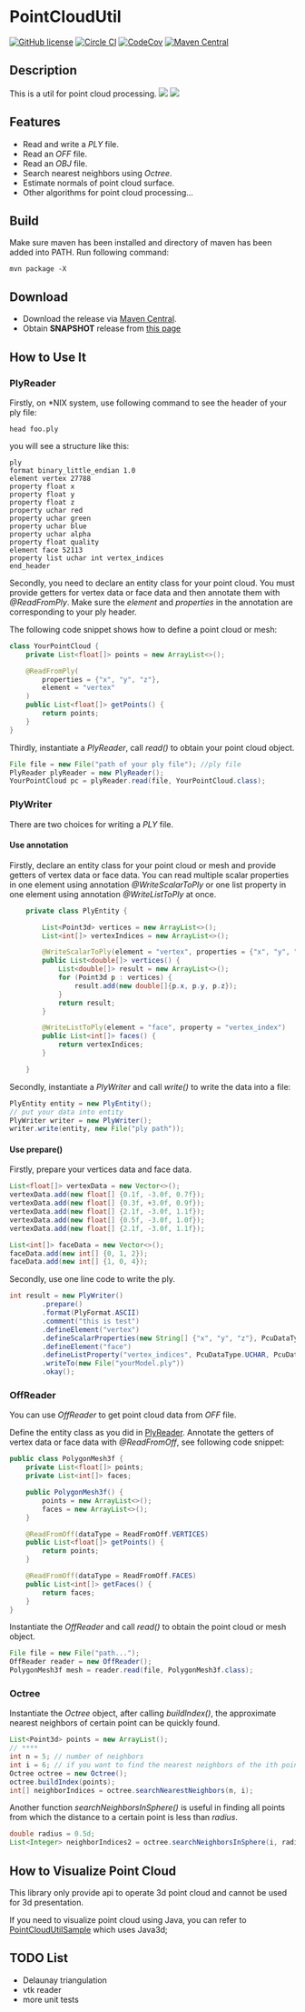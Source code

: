 # PointCloudUtil

[![GitHub license](https://img.shields.io/github/license/Jimmie00x0000/PointCloudUtil.svg)](https://github.com/Jimmie00x0000/PointCloudUtil/blob/master/LICENSE)
[![Circle CI](https://img.shields.io/circleci/project/github/Jimmie00x0000/PointCloudUtil/dev.svg)](https://circleci.com/gh/Jimmie00x0000/PointCloudUtil/tree/dev)
[![CodeCov](https://img.shields.io/codecov/c/github/Jimmie00x0000/PointCloudUtil.svg)](https://codecov.io/gh/Jimmie00x0000/PointCloudUtil)
[![Maven Central](https://img.shields.io/maven-central/v/cn.jimmiez/pcutil.svg)](https://mvnrepository.com/artifact/cn.jimmiez/pcutil)


## Description
This is a util for point cloud processing. 
![](https://jimmie00x0000.github.io/img/Normals.png)
![](https://jimmie00x0000.github.io/img/Skeleton.png)

## Features
* Read and write a *PLY* file.
* Read an *OFF* file.
* Read an *OBJ* file.
* Search nearest neighbors using *Octree*.
* Estimate normals of point cloud surface.
* Other algorithms for point cloud processing...

## Build 
Make sure maven has been installed and directory of maven has been added into PATH. Run following command:
```shell
mvn package -X
```

## Download
* Download the release via [Maven Central](https://mvnrepository.com/artifact/cn.jimmiez/pcutil).
* Obtain **SNAPSHOT** release from [this page](https://oss.sonatype.org/content/repositories/snapshots/cn/jimmiez/pcutil/)

## How to Use It
### PlyReader
Firstly, on *NIX system, use following command to see the header of your ply file:
```shell
head foo.ply

```
you will see a structure like this:
```
ply
format binary_little_endian 1.0
element vertex 27788
property float x
property float y
property float z
property uchar red
property uchar green
property uchar blue
property uchar alpha
property float quality
element face 52113
property list uchar int vertex_indices
end_header
```

Secondly, you need to declare an entity class for your point cloud. You must provide getters for vertex data or face data and then annotate them with *\@ReadFromPly*. Make sure the *element* and *properties* in the annotation are corresponding to your ply header.

The following code snippet shows how to define a point cloud or mesh:
```java
class YourPointCloud {
    private List<float[]> points = new ArrayList<>();

    @ReadFromPly(
        properties = {"x", "y", "z"},
        element = "vertex"
    )
    public List<float[]> getPoints() {
        return points;
    }
}
```

Thirdly, instantiate a *PlyReader*, call *read()* to obtain your point cloud object.
```java
File file = new File("path of your ply file"); //ply file
PlyReader plyReader = new PlyReader();
YourPointCloud pc = plyReader.read(file, YourPointCloud.class);
```

### PlyWriter
There are two choices for writing a *PLY* file.
#### Use annotation
Firstly, declare an entity class for your point cloud or mesh and provide getters of vertex data or face data. You can read multiple scalar properties in one element using annotation *\@WriteScalarToPly* or one list property in one element using annotation *\@WriteListToPly* at once. 

```java
    private class PlyEntity {

        List<Point3d> vertices = new ArrayList<>();
        List<int[]> vertexIndices = new ArrayList<>();

        @WriteScalarToPly(element = "vertex", properties = {"x", "y", "z"}, type = PcuDataType.DOUBLE)
        public List<double[]> vertices() {
            List<double[]> result = new ArrayList<>();
            for (Point3d p : vertices) {
                result.add(new double[]{p.x, p.y, p.z});
            }
            return result;
        }

        @WriteListToPly(element = "face", property = "vertex_index")
        public List<int[]> faces() {
            return vertexIndices;
        }

    }
```
Secondly, instantiate a *PlyWriter* and call *write()* to write the data into a file:
```java
PlyEntity entity = new PlyEntity();
// put your data into entity 
PlyWriter writer = new PlyWriter();
writer.write(entity, new File("ply path"));
```
#### Use prepare()
Firstly, prepare your vertices data and face data.
```java
List<float[]> vertexData = new Vector<>();
vertexData.add(new float[] {0.1f, -3.0f, 0.7f});
vertexData.add(new float[] {0.3f, +3.0f, 0.9f});
vertexData.add(new float[] {2.1f, -3.0f, 1.1f});
vertexData.add(new float[] {0.5f, -3.0f, 1.0f});
vertexData.add(new float[] {2.1f, -3.0f, 1.1f});

List<int[]> faceData = new Vector<>();
faceData.add(new int[] {0, 1, 2});
faceData.add(new int[] {1, 0, 4});

```

Secondly, use one line code to write the ply.
```java
int result = new PlyWriter()
        .prepare()
        .format(PlyFormat.ASCII)
        .comment("this is test")
        .defineElement("vertex")
        .defineScalarProperties(new String[] {"x", "y", "z"}, PcuDataType.FLOAT, vertexData)
        .defineElement("face")
        .defineListProperty("vertex_indices", PcuDataType.UCHAR, PcuDataType.INT, faceData)
        .writeTo(new File("yourModel.ply"))
        .okay();

```

### OffReader 
You can use *OffReader* to get point cloud data from *OFF* file.

Define the entity class as you did in [PlyReader](#PlyReader). Annotate the getters of vertex data or face data with *\@ReadFromOff*, see following code snippet:

```java
public class PolygonMesh3f {
    private List<float[]> points;
    private List<int[]> faces;

    public PolygonMesh3f() {
        points = new ArrayList<>();
        faces = new ArrayList<>();
    }

    @ReadFromOff(dataType = ReadFromOff.VERTICES)
    public List<float[]> getPoints() {
        return points;
    }

    @ReadFromOff(dataType = ReadFromOff.FACES)
    public List<int[]> getFaces() {
        return faces;
    }
}
```

Instantiate the *OffReader* and call *read()* to obtain the point cloud or mesh object.

```java
File file = new File("path...");
OffReader reader = new OffReader();
PolygonMesh3f mesh = reader.read(file, PolygonMesh3f.class);
```

### Octree
Instantiate the *Octree* object, after calling *buildIndex()*, the approximate nearest neighbors of certain point can be quickly found.
```java
List<Point3d> points = new ArrayList();
// ****
int n = 5; // number of neighbors
int i = 6; // if you want to find the nearest neighbors of the ith point.
Octree octree = new Octree();
octree.buildIndex(points);
int[] neighborIndices = octree.searchNearestNeighbors(n, i);

```

Another function *searchNeighborsInSphere()* is useful in finding all points from which the distance to a certain point is less than *radius*.
```java
double radius = 0.5d;
List<Integer> neighborIndices2 = octree.searchNeighborsInSphere(i, radius);
```

## How to Visualize Point Cloud
This library only provide api to operate 3d point cloud and cannot be used for 3d presentation. 

If you need to visualize point cloud using Java, you can refer to [PointCloudUtilSample](https://github.com/Jimmie00x0000/PointCloudUtilSample) which uses Java3d;

## TODO List
* Delaunay triangulation
* vtk reader 
* more unit tests


